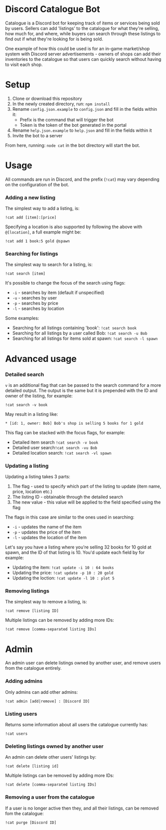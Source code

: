 # Discord Catalogue Bot

Catalogue is a Discord bot for keeping track of items or services being sold by users. Sellers can add 'listings' to the catalogue for what they're selling, how much for, and where, while buyers can search through these listings to find out if what they're looking for is being sold.

One example of how this could be used is for an in-game market/shop system with Discord server advertisements - owners of shops can add their inventories to the catalogue so that users can quickly search without having to visit each shop.

# Setup

1. Clone or download this repository
2. In the newly created directory, run: `npm install`
3. Rename `config.json.example` to `config.json` and fill in the fields within it:
    * Prefix is the command that will trigger the bot
    * Token is the token of the bot generated in the portal
4. Rename `help.json.example` to `help.json` and fill in the fields within it
5. Invite the bot to a server

From here, running: `node cat` in the bot directory will start the bot.

# Usage

All commands are run in Discord, and the prefix (`!cat`) may vary depending on the configuration of the bot.

### Adding a new listing

The simplest way to add a listing, is:

`!cat add [item]:[price]`

Specifying a location is also supported by following the above with `@[location]`, a full example might be:

`!cat add 1 book:5 gold @spawn`

### Searching for listings

The simplest way to search for a listing, is:

`!cat search [item]`

It's possible to change the focus of the search using flags:

* `-i` - searches by item (default if unspecified)
* `-u` - searches by user
* `-p` - searches by price
* `-l` - searches by location

Some examples:

* Searching for all listings containing 'book': `!cat search book`
* Searching for all listings by a user called Bob: `!cat search -u Bob`
* Searching for all listings for items sold at spawn: `!cat search -l spawn`

# Advanced usage

### Detailed search

`v` is an additional flag that can be passed to the search command for a more detailed output. The output is the same but it is prepended with the ID and owner of the listing, for example:

`!cat search -v book`

May result in a listing like:

`* [id: 1, owner: Bob] Bob's shop is selling 5 books for 1 gold`

This flag can be stacked with the focus flags, for example:

* Detailed item search `!cat search -v book`
* Detailed user search`!cat search -vu Bob`
* Detailed location search: `!cat search -vl spawn`

### Updating a listing

Updating a listing takes 3 parts:

1. The flag - used to specify which part of the listing to update (item name, price, location etc.)
2. The listing ID - obtainable through the detailed search
3. The new value - this value will be applied to the field specified using the flag

The flags in this case are similar to the ones used in searching:

* `-i` - updates the name of the item
* `-p` - updates the price of the item
* `-l` - updates the location of the item

Let's say you have a listing where you're selling 32 books for 10 gold at spawn, and the ID of that listing is 10. You'd update each field by for example:

* Updating the item: `!cat update -i 10 : 64 books`
* Updating the price: `!cat update -p 10 : 20 gold`
* Updating the loction: `!cat update -l 10 : plot 5`

### Removing listings

The simplest way to remove a listing, is:

`!cat remove [listing ID]`

Multiple listings can be removed by adding more IDs:

`!cat remove [comma-separated listing IDs]`

# Admin

An admin user can delete listings owned by another user, and remove users from the catalogue entirely.

### Adding admins

Only admins can add other admins:

`!cat admin [add|remove] : [Discord ID]`

### Listing users

Returns some information about all users the catalogue currently has:

`!cat users`

### Deleting listings owned by another user

An admin can delete other users' listings by:

`!cat delete [listing id]`

Multiple listings can be removed by adding more IDs:

`!cat delete [comma-separated listing IDs]`

### Removing a user from the catalogue

If a user is no longer active then they, and all their listings, can be removed fom the catalogue:

`!cat purge [Discord ID]`


